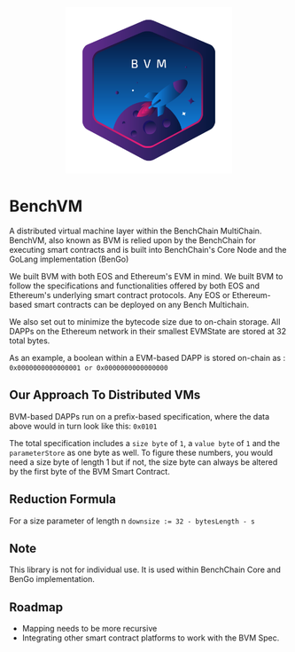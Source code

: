 <p align="center">
  <img src="https://github.com/benchlab/benchvm/raw/master/bvm-logo.png" width="300px" alt="BVM Logo"/>
</p>

# BenchVM

A distributed virtual machine layer within the BenchChain MultiChain. BenchVM, also known as BVM is relied upon by the BenchChain for executing smart contracts and is built into BenchChain's Core Node and the GoLang implementation (BenGo)

We built BVM with both EOS and Ethereum's EVM in mind. We built BVM to follow the specifications and functionalities offered by both EOS and Ethereum's underlying smart contract protocols. Any EOS or Ethereum-based smart contracts can be deployed on any Bench Multichain.

We also set out to minimize the bytecode size due to on-chain storage. All DAPPs on the Ethereum network in their smallest EVMState are stored at 32 total bytes.

As an example, a boolean within a EVM-based DAPP is stored on-chain as :
`0x0000000000000001 or 0x0000000000000000`

## Our Approach To Distributed VMs
BVM-based DAPPs run on a prefix-based specification, where the data above would in turn look like this:
`0x0101`

The total specification includes a `size byte` of `1`, a `value byte` of `1` and the `parameterStore` as one byte as well. To figure these numbers, you would need a size byte of length 1 but if not, the size byte can always be altered by the first byte of the BVM Smart Contract.


## Reduction Formula
For a size parameter of length n
`downsize := 32 - bytesLength - s`

## Note
This library is not for individual use. It is used within BenchChain Core and BenGo implementation.

## Roadmap
- Mapping needs to be more recursive
- Integrating other smart contract platforms to work with the BVM Spec.
